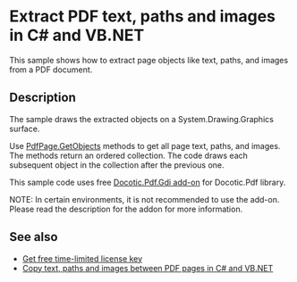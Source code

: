# Extract PDF text, paths and images in C# and VB.NET

This sample shows how to extract page objects like text, paths, and images from a PDF document.

## Description 

The sample draws the extracted objects on a System.Drawing.Graphics surface.

Use [PdfPage.GetObjects](https://api.docotic.com/pdfpage-getobjects) methods to get all page text, paths, and images. The methods return an ordered collection. The code draws each subsequent object in the collection after the previous one.

This sample code uses free [Docotic.Pdf.Gdi add-on](https://www.nuget.org/packages/BitMiracle.Docotic.Pdf.Gdi) for Docotic.Pdf library. 

NOTE: In certain environments, it is not recommended to use the add-on. Please read the description for the addon for more information.

## See also
* [Get free time-limited license key](https://bitmiracle.com/pdf-library/download)
* [Copy text, paths and images between PDF pages in C# and VB.NET](/Samples/Pages%20and%20Navigation/CopyPageObjects)
